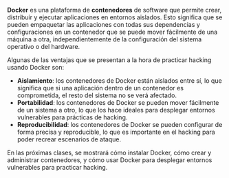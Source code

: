 **Docker** es una plataforma de **contenedores** de software que permite crear, distribuir y ejecutar aplicaciones en entornos aislados. Esto significa que se pueden empaquetar las aplicaciones con todas sus dependencias y configuraciones en un contenedor que se puede mover fácilmente de una máquina a otra, independientemente de la configuración del sistema operativo o del hardware.

Algunas de las ventajas que se presentan a la hora de practicar hacking usando Docker son:

-   **Aislamiento**: los contenedores de Docker están aislados entre sí, lo que significa que si una aplicación dentro de un contenedor es comprometida, el resto del sistema no se verá afectado.
-   **Portabilidad**: los contenedores de Docker se pueden mover fácilmente de un sistema a otro, lo que los hace ideales para desplegar entornos vulnerables para prácticas de hacking.
-   **Reproducibilidad**: los contenedores de Docker se pueden configurar de forma precisa y reproducible, lo que es importante en el hacking para poder recrear escenarios de ataque.

En las próximas clases, se mostrará cómo instalar Docker, cómo crear y administrar contenedores, y cómo usar Docker para desplegar entornos vulnerables para practicar hacking.